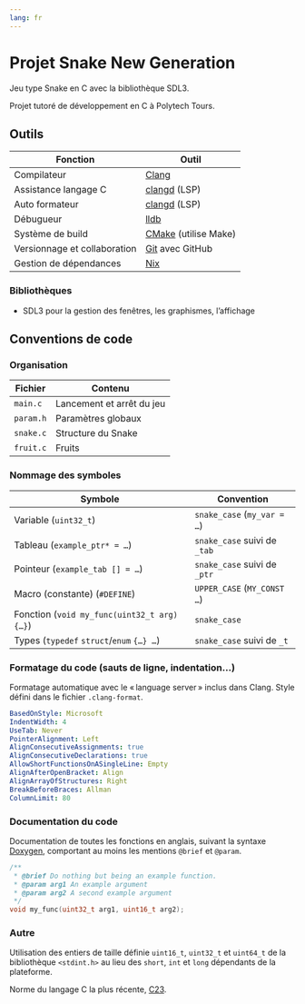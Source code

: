 ```yaml
---
lang: fr
---
```


# Projet Snake New Generation

Jeu type Snake en C avec la bibliothèque SDL3.

Projet tutoré de développement en C à Polytech Tours.

## Outils

| Fonction                     | Outil                                     |
| ---------------------------- | ----------------------------------------- |
| Compilateur                  | [Clang](https://clang.llvm.org)           |
| Assistance langage C         | [clangd](https://clangd.llvm.org) (LSP)   |
| Auto formateur               | [clangd](https://clangd.llvm.org) (LSP)   |
| Débugueur                    | [lldb](https://lldb.llvm.org)             |
| Système de build             | [CMake](https://cmake.org) (utilise Make) |
| Versionnage et collaboration | [Git](https://git-scm.com) avec GitHub    |
| Gestion de dépendances       | [Nix](https://nixos.org)                  |

### Bibliothèques

- SDL3 pour la gestion des fenêtres, les graphismes, l’affichage

<!-- - SDL3-ttf pour supporter l’écriture dans les fenêtres SDL3 -->

## Conventions de code

### Organisation

| Fichier   | Contenu                   |
| --------- | ------------------------- |
| `main.c`  | Lancement et arrêt du jeu |
| `param.h` | Paramètres globaux        |
| `snake.c` | Structure du Snake        |
| `fruit.c` | Fruits                    |

<!-- | `state.c` | États du jeu              | -->

### Nommage des symboles

| Symbole                                     | Convention                   |
| ------------------------------------------- | ---------------------------- |
| Variable (`uint32_t`)                       | `snake_case` (`my_var = …`)  |
| Tableau (`example_ptr* = …`)                | `snake_case` suivi de `_tab` |
| Pointeur (`example_tab [] = …`)             | `snake_case` suivi de `_ptr` |
| Macro (constante) (`#DEFINE`)               | `UPPER_CASE` (`MY_CONST …`)  |
| Fonction (`void my_func(uint32_t arg) {…}`) | `snake_case`                 |
| Types (`typedef` `struct`/`enum` `{…} …`)   | `snake_case` suivi de `_t`   |

### Formatage du code (sauts de ligne, indentation…)

Formatage automatique avec le « language server » inclus dans Clang. Style
défini dans le fichier `.clang-format`.

```yml
BasedOnStyle: Microsoft
IndentWidth: 4
UseTab: Never
PointerAlignment: Left
AlignConsecutiveAssignments: true
AlignConsecutiveDeclarations: true
AllowShortFunctionsOnASingleLine: Empty
AlignAfterOpenBracket: Align
AlignArrayOfStructures: Right
BreakBeforeBraces: Allman
ColumnLimit: 80
```

### Documentation du code

Documentation de toutes les fonctions en anglais, suivant la syntaxe
[Doxygen](https://www.doxygen.nl/manual), comportant au moins les mentions
`@brief` et `@param`.

```c
/**
 * @brief Do nothing but being an example function.
 * @param arg1 An example argument
 * @param arg2 A second example argument
 */
void my_func(uint32_t arg1, uint16_t arg2);
```

### Autre

Utilisation des entiers de taille définie `uint16_t`, `uint32_t` et `uint64_t`
de la bibliothèque `<stdint.h>` au lieu des `short`, `int` et `long` dépendants
de la plateforme.

Norme du langage C la plus récente,
[C23](https://en.wikipedia.org/wiki/C23_(C_standard_revision)).
